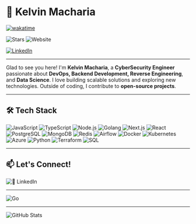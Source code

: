 # 🚀 Kelvin Macharia

[![wakatime](https://wakatime.com/badge/user/e9a11f49-f75a-4d25-960b-fde47c5a6742.svg)](https://wakatime.com/@e9a11f49-f75a-4d25-960b-fde47c5a6742)
<!---![visitors](https://visitor-badge.glitch.me/badge?page_id=KelvinLucas)--->
![Stars](https://img.shields.io/github/stars/hackhawk-arch?style=flat-square)
![Website](https://img.shields.io/website?url=https%3A%2F%2Fyour-website.com)

<!---[![Twitter: @KelvinLucas](https://img.shields.io/twitter/follow/YourHandle?style=social)](https://twitter.com/YourHandle)--->
[![LinkedIn](https://img.shields.io/badge/LinkedIn-Connect-blue)](https://www.linkedin.com/in/kelvin-macharia-789481275/)
<!---[![Portfolio](https://img.shields.io/badge/Portfolio-Visit-black)](https://your-portfolio.com)-->

---

Glad to see you here! I'm **Kelvin Macharia**, a **CyberSecurity Engineer** passionate about **DevOps, Backend Development, Reverse Engineering**, and **Data Science**. I love building scalable solutions and exploring new technologies. Outside of coding, I contribute to **open-source projects**.

---

## 🛠 Tech Stack

![JavaScript](https://img.shields.io/badge/-JavaScript-yellow?logo=javascript)
![TypeScript](https://img.shields.io/badge/-TypeScript-blue?logo=typescript)
![Node.js](https://img.shields.io/badge/-Node.js-green?logo=node.js)
![Golang](https://img.shields.io/badge/-Golang-00ADD8?logo=go)
![Next.js](https://img.shields.io/badge/-Next.js-black?logo=next.js)
![React](https://img.shields.io/badge/-React-61DAFB?logo=react)
![PostgreSQL](https://img.shields.io/badge/-PostgreSQL-blue?logo=postgresql)
![MongoDB](https://img.shields.io/badge/-MongoDB-green?logo=mongodb)
![Redis](https://img.shields.io/badge/-Redis-red?logo=redis)
![Airflow](https://img.shields.io/badge/-Apache%20Airflow-017CEE?logo=apache-airflow)
![Docker](https://img.shields.io/badge/-Docker-2496ED?logo=docker)
![Kubernetes](https://img.shields.io/badge/-Kubernetes-326CE5?logo=kubernetes)
![Azure](https://img.shields.io/badge/-Microsoft%20Azure-0078D4?logo=microsoft-azure)
![Python](https://img.shields.io/badge/-Python-3776AB?logo=python)
![Terraform](https://img.shields.io/badge/-Terraform-623CE4?logo=terraform)
![SQL](https://img.shields.io/badge/-SQL-4479A1?logo=sqlite)

---

## 📫 Let's Connect!
<!--- - [🌐 Portfolio](https://your-portfolio.com)-->
![💼 LinkedIn](https://www.linkedin.com/in/kelvin-macharia-789481275/)
<!--- - [🐦 Twitter](https://twitter.com/YourHandle)-->

---

![Go](https://img.shields.io/badge/Go-00ADD8?logo=go&logoColor=white)

---

![GitHub Stats](https://github-readme-stats.vercel.app/api?username=hackhawk-arch&show_icons=true)
